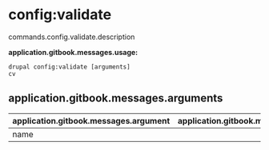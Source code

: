 # config:validate
commands.config.validate.description

**application.gitbook.messages.usage:**
```
drupal config:validate [arguments]
cv
```

## application.gitbook.messages.arguments
application.gitbook.messages.argument | application.gitbook.messages.details
---------|-------------
name | 
